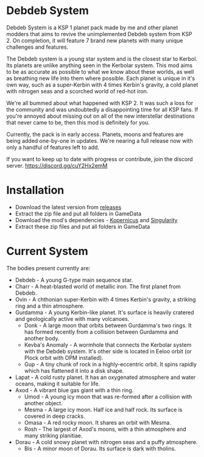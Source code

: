 # Debdeb System
Debdeb System is a KSP 1 planet pack made by me and other planet modders that aims to revive the unimplemented Debdeb system from KSP 2. On completion, it will feature 7 brand new planets with many unique challenges and features.

The Debdeb system is a young star system and is the closest star to Kerbol. Its planets are unlike anything seen in the Kerbolar system. This mod aims to be as accurate as possible to what we know about these worlds, as well as breathing new life into them where possible. Each planet is unique in it's own way, such as a super-Kerbin with 4 times Kerbin's gravity, a cold planet with nitrogen seas and a scorched world of red-hot iron.

We're all bummed about what happened with KSP 2. It was such a loss for the community and was undoubtedly a disappointing time for all KSP fans. If you're annoyed about missing out on all of the new interstellar destinations that never came to be, then this mod is definitely for you.

Currently, the pack is in early access. Planets, moons and features are being added one-by-one in updates. We're nearing a full release now with only a handful of features left to add.

If you want to keep up to date with progress or contribute, join the discord server. https://discord.gg/cuY2Hx2emM

# Installation
- Download the latest version from [releases](https://github.com/Constructalor/DebdebSystem/releases)
- Extract the zip file and put all folders in GameData
- Download the mod's dependencies - [Kopernicus](https://github.com/kopernicus/kopernicus/releases) and [Singularity](https://forum.kerbalspaceprogram.com/topic/193709-wip18x-112x-singularity-black-hole-shaders/)
- Extract these zip files and put all folders in GameData

# Current System
The bodies present currently are:
- Debdeb - A young G-type main sequence star.
- Charr - A heat-blasted world of metallic iron. The first planet from Debdeb.
- Ovin - A chthonian super-Kerbin with 4 times Kerbin's gravity, a striking ring and a thin atmosphere.
- Gurdamma - A young Kerbin-like planet. It's surface is heavily cratered and geologically active with many volcanoes.
  - Donk - A large moon that orbits between Gurdamma's two rings. It has formed recently from a collision between Gurdamma and another body.
  - Kevba's Anomaly - A wormhole that connects the Kerbolar system with the Debdeb system. It's other side is located in Eeloo orbit (or Plock orbit with OPM installed).
  - Gup - A tiny chunk of rock in a highly-eccentric orbit. It spins rapidly which has flattened it into a disk shape.
- Lapat - A cold rusty planet. It has an oxygenated atmosphere and water oceans, making it suitable for life.
- Axod - A vibrant blue gas giant with a thin ring.
  - Umod - A young icy moon that was re-formed after a collision with another object.
  - Mesma - A large icy moon. Half ice and half rock. Its surface is covered in deep cracks.
  - Omasa - A red rocky moon. It shares an orbit with Mesma.
  - Rosh - The largest of Axod's moons, with a thin atmosphere and many striking planitiae.
- Dorau - A cold snowy planet with nitrogen seas and a puffy atmosphere.
  - Bis - A minor moon of Dorau. Its surface is dark with tholins.
